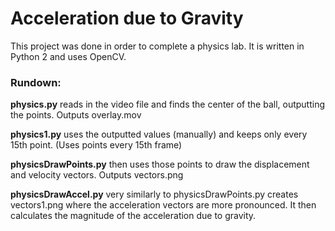 # **Acceleration due to Gravity**

This project was done in order to complete a physics lab. It is written in Python 2 and uses OpenCV.

### Rundown:
**physics.py** reads in the video file and finds the center of the ball, outputting the points. Outputs overlay.mov

**physics1.py** uses the outputted values (manually) and keeps only every 15th point. (Uses points every 15th frame)

**physicsDrawPoints.py** then uses those points to draw the displacement and velocity vectors. Outputs vectors.png

**physicsDrawAccel.py** very similarly to physicsDrawPoints.py creates vectors1.png where the acceleration vectors are more pronounced. It then calculates the magnitude of the acceleration due to gravity.
